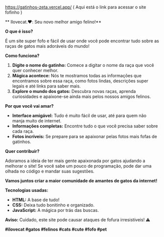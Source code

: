 https://gatinhos-zeta.vercel.app/ 
( Aqui está o link para acessar o site fofinho )

** Ilovecat.❤️: Seu novo melhor amigo felino!**

**O que é isso?**

É um site super fofo e fácil de usar onde você pode encontrar tudo sobre as raças de gatos mais adoráveis do mundo! 

**Como funciona?**

1. **Digite o nome do gatinho:** Comece a digitar o nome da raça que você quer conhecer melhor. 
2. **Mágica acontece:** Nós te mostramos todas as informações que encontramos sobre essa raça, como fotos lindas, descrições super legais e até links para saber mais. 
3. **Explore o mundo dos gatos:** Descubra novas raças, aprenda curiosidades e apaixone-se ainda mais pelos nossos amigos felinos.

**Por que você vai amar?**

* **Interface amigável:** Tudo é muito fácil de usar, até para quem não manja muito de internet.
* **Informações completas:** Encontre tudo o que você precisa saber sobre cada raça.
* **Fotos incríveis:** Se prepare para se apaixonar pelas fotos mais fofas de gatinhos.

**Quer contribuir?**

Adoramos a ideia de ter mais gente apaixonada por gatos ajudando a melhorar o site! Se você sabe um pouco de programação, pode dar uma olhada no código e mandar suas sugestões. 

**Vamos juntos criar a maior comunidade de amantes de gatos da internet!** 

**Tecnologias usadas:**

* **HTML:** A base de tudo!
* **CSS:** Deixa tudo bonitinho e organizado.
* **JavaScript:** A mágica por trás das buscas.

**Aviso:** Cuidado, este site pode causar ataques de fofura irresistíveis! ⚠️

**#ilovecat #gatos #felinos #cats #cute #fofo #pet**



